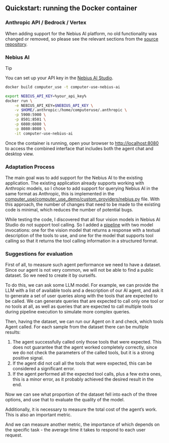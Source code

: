 ## Quickstart: running the Docker container

### Anthropic API / Bedrock / Vertex

When adding support for the Nebius AI platform, no old functionality was changed or removed, so please see the relevant sections from the [source repository](https://github.com/anthropics/anthropic-quickstarts/tree/a78013a3c8d7c120d2ad6cfb9f6f40edab4c4815/computer-use-demo).

### Nebius AI

> [!TIP]
> You can set up your API key in the [Nebius AI Studio](https://studio.nebius.com/).

```bash
docker build computer_use -t computer-use-nebius-ai
```

```bash
export NEBIUS_API_KEY=%your_api_key%
docker run \
    -e NEBIUS_API_KEY=$NEBIUS_API_KEY \
    -v $HOME/.anthropic:/home/computeruse/.anthropic \
    -p 5900:5900 \
    -p 8501:8501 \
    -p 6080:6080 \
    -p 8080:8080 \
    -it computer-use-nebius-ai
```

Once the container is running, open your browser to [http://localhost:8080](http://localhost:8080) to access the combined interface that includes both the agent chat and desktop view.

### Adaptation Process

The main goal was to add support for the Nebius AI to the existing application. The existing application already supports working with Anthropic models, so I chose to add support for querying Nebius AI in the same format as Anthropic, this is implemented in the [computer_use/computer_use_demo/custom_providers/nebius.py](https://github.com/GraninInfo/tripleten-test-assigment/blob/main/computer_use/computer_use_demo/custom_providers/nebius.py) file. With this approach, the number of changes that need to be made to the existing code is minimal, which reduces the number of potential bugs.

While testing the code, I discovered that all four vision models in Nebius AI Studio do not support tool calling. So I added a [pipeline](https://github.com/GraninInfo/tripleten-test-assigment/blob/36bafe52564efe3033c6e1023b716c7cba8ef516/computer_use/computer_use_demo/custom_providers/nebius.py#L193) with two model invocations: one for the vision model that returns a response with a textual description of the tools to use, and one for the model that supports tool calling so that it returns the tool calling information in a structured format.

### Suggestions for evaluation

First of all, to measure such agent performance we need to have a dataset. Since our agent is not very common, we will not be able to find a public dataset. So we need to create it by ourselfs.

To do this, we can ask some LLM model. For example, we can provide the LLM with a list of available tools and a description of our AI agent, and ask it to generate a set of user queries along with the tools that are expected to be called.
We can generate queries that are expected to call only one tool or no tools at all, as well as queries that are expected to call multiple tools during pipeline execution to simulate more complex queries.

Then, having the dataset, we can run our Agent on it and check, which tools Agent called. For each sample from the dataset there can be multiple results:
1. The agent successfully called only those tools that were expected. This does not guarantee that the agent worked completely correctly, since we do not check the parameters of the called tools, but it is a strong positive signal.
2. If the agent did not call all the tools that were expected, this can be considered a significant error.
3. If the agent performed all the expected tool calls, plus a few extra ones, this is a minor error, as it probably achieved the desired result in the end.

Now we can see what proportion of the dataset fell into each of the three options, and use that to evaluate the quality of the model.

Additionally, it is necessary to measure the total cost of the agent’s work. This is also an important metric.

And we can measure another metric, the importance of which depends on the specific task - the average time it takes to respond to each user request.